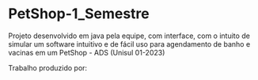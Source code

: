 # PetShop-1_Semestre
Projeto desenvolvido em java pela equipe, com interface, com o intuito de simular um software intuitivo e de fácil uso para agendamento de banho e vacinas em um PetShop - ADS (Unisul 01-2023)

Trabalho produzido por: 
